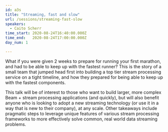 ```yaml
---
id: a3s
title: "Streaming, fast and slow"
url: /sessions/streaming-fast-slow
speakers:
  - Caito Scherr
time_start: 2020-08-24T16:40:00.000Z
time_end:   2020-08-24T17:00:00.000Z
day_num: 1

---
```


What if you were given 2 weeks to prepare for running your first marathon, and had to be able to keep up with the fastest runner?
This is the story of a small team that jumped head first into building a top tier stream processing service on a tight timeline, and how they prepared for being able to keep up with the fastest components.

This talk will be of interest to those who want to build larger, more complex Beam + stream processing applications (and quickly), but will also benefit anyone who is looking to adopt a new streaming technology (or use it in a way that is new to their company), at any scale. Other takeaways include pragmatic steps to leverage unique features of various stream processing frameworks to more effectively solve common, real world data streaming problems.